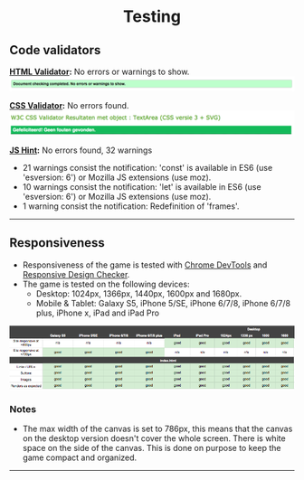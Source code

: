 <h1 align="center">Testing</h1>

## Code validators
**[HTML Validator](https://validator.w3.org/):** No errors or warnings to show.
![HTML Validator](readme-testing/code-validators/gamescreen-validator.png)

**[CSS Validator](https://jigsaw.w3.org/css-validator/):** No errors found.
![CSS Validator](readme-testing/code-validators/css-validator.png)

**[JS Hint](https://jshint.com/):** No errors found, 32 warnings

- 21 warnings consist the notification: 'const' is available in ES6 (use 'esversion: 6') or Mozilla JS extensions (use moz).
- 10 warnings consist the notification: 'let' is available in ES6 (use 'esversion: 6') or Mozilla JS extensions (use moz).
- 1 warning consist the notification: Redefinition of 'frames'.

---
## Responsiveness 
- Responsiveness of the game is tested with [Chrome DevTools](https://developers.google.com/web/tools/chrome-devtools) and [Responsive Design Checker](https://www.responsivedesignchecker.com/).
- The game is tested on the following devices: 
    - Desktop: 1024px, 1366px, 1440px, 1600px and 1680px. 
    - Mobile & Tablet: Galaxy S5, iPhone 5/SE, iPhone 6/7/8, iPhone 6/7/8 plus, iPhone x, iPad and  iPad Pro


![Responsiveness testing](readme-testing/responsiveness-testing.png)

### Notes
- The max width of the canvas is set to 786px, this means that the canvas on the desktop version doesn't cover the whole screen. There is white space on the side of the canvas. This is done on purpose to keep the game compact and organized. 

---